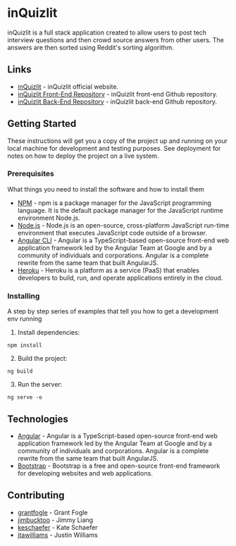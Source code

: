 # inQuizlit

inQuizlit is a full stack application created to allow users to post tech interview questions and then crowd source answers from other users. The answers are then sorted using Reddit's sorting algorithm.

## Links

* [inQuizlit](https://inquizlit.surge.sh/) - inQuizlit official website.
* [inQuizlit Front-End Repository](https://github.com/jimbucktoo/inquizlit-frontend) - inQuizlit front-end Github repository.
* [inQuizlit Back-End Repository](https://github.com/keschaefer/inquizlit-backend) - inQuizlit back-end Github repository.

## Getting Started

These instructions will get you a copy of the project up and running on your local machine for development and testing purposes. See deployment for notes on how to deploy the project on a live system.

### Prerequisites

What things you need to install the software and how to install them

* [NPM](https://www.npmjs.com/) - npm is a package manager for the JavaScript programming language. It is the default package manager for the JavaScript runtime environment Node.js.
* [Node.js](https://www.nodejs.org/) - Node.js is an open-source, cross-platform JavaScript run-time environment that executes JavaScript code outside of a browser.
* [Angular CLI](https://www.npmjs.com/package/@angular/cli) - Angular is a TypeScript-based open-source front-end web application framework led by the Angular Team at Google and by a community of individuals and corporations. Angular is a complete rewrite from the same team that built AngularJS.
* [Heroku](https://www.heroku.com/) - Heroku is a platform as a service (PaaS) that enables developers to build, run, and operate applications entirely in the cloud.

### Installing

A step by step series of examples that tell you how to get a development env running

1. Install dependencies:

```
npm install
```

2. Build the project:

```
ng build
```
3. Run the server:

```
ng serve -o
```

## Technologies

* [Angular](https://www.angular.io) - Angular is a TypeScript-based open-source front-end web application framework led by the Angular Team at Google and by a community of individuals and corporations. Angular is a complete rewrite from the same team that built AngularJS.
* [Bootstrap](https://www.getbootstrap.com/) - Bootstrap is a free and open-source front-end framework for developing websites and web applications.

## Contributing

* [grantfogle](https://www.github.com/grantfogle) - Grant Fogle
* [jimbucktoo](https://www.github.com/jimbucktoo) - Jimmy Liang
* [keschaefer](https://www.github.com/keschaefer) - Kate Schaefer
* [jtawilliams](https://www.github.com/jtawilliams) - Justin Williams
